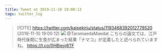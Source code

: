 ```yaml
---
title: Tweet at 2019-11-10 19:00:12
tags: twitter_log
---
```


> [!CITE] https://twitter.com/kaisekiriu/status/1193468392012779520 (2019-11-10 19:00:12)
> ![](https://twitter.com/kaisekiriu/status/1193468392012779520)
> @TaromaedaMaedat こちらの論文では、江戸時代後期に生食が広まった結果「ナマコ」が定着したと述べられていますね。
> https://t.co/0HBieyj8TF
